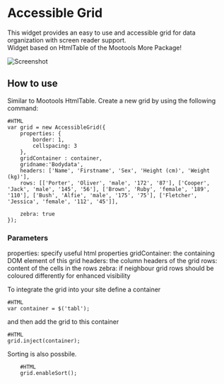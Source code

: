 Accessible Grid
===========

This widget provides an easy to use and accessible grid for data organization with screen reader support.	
Widget based on HtmlTable of the Mootools More Package! 

![Screenshot](http://www.accessiblemootoolsdemo.iao.fraunhofer.de/Mootools_Widgets/img/Grid.png)

How to use
----------

Similar to Mootools HtmlTable. Create a new grid by using the following command:

	#HTML
    var grid = new AccessibleGrid({
        properties: {
            border: 1,
            cellspacing: 3
        },
		gridContainer : container,
		gridname:'Bodydata',
        headers: ['Name', 'Firstname', 'Sex', 'Height (cm)', 'Weight (kg)'],
        rows: [['Porter', 'Oliver', 'male', '172', '87'], ['Cooper', 'Jack', 'male', '145', '56'], ['Brown', 'Ruby', 'female', '189', '110'], ['Bush', 'Alfie', 'male', '175', '75'], ['Fletcher', 'Jessica', 'female', '112', '45']],

        zebra: true
    });
	
### Parameters ###
properties: specify useful html properties
gridContainer: the containing DOM element of this grid
headers: the column headers of the grid
rows: content of the cells in the rows
zebra: if neighbour grid rows should be coloured differently for enhanced visibility

To integrate the grid into your site define a container

	#HTML
	var container = $('tabl');	
	
and then add the grid to this container

	#HTML
	grid.inject(container);

Sorting is also possbile.

		#HTML
		grid.enableSort();
	

	


